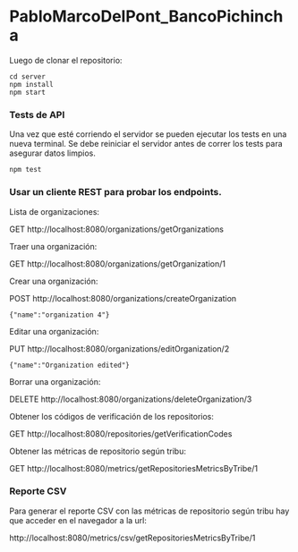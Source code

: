 # PabloMarcoDelPont_BancoPichincha

Luego de clonar el repositorio:
```
cd server
npm install
npm start
```

### Tests de API

Una vez que esté corriendo el servidor se pueden ejecutar los tests en una nueva terminal.
Se debe reiniciar el servidor antes de correr los tests para asegurar datos limpios.

```npm test```

### Usar un cliente REST para probar los endpoints.

Lista de organizaciones:

GET http://localhost:8080/organizations/getOrganizations

Traer una organización:

GET http://localhost:8080/organizations/getOrganization/1

Crear una organización:

POST http://localhost:8080/organizations/createOrganization

```{"name":"organization 4"}```

Editar una organización:

PUT http://localhost:8080/organizations/editOrganization/2

```{"name":"Organization edited"}```

Borrar una organización:

DELETE http://localhost:8080/organizations/deleteOrganization/3

Obtener los códigos de verificación de los repositorios:

GET http://localhost:8080/repositories/getVerificationCodes

Obtener las métricas de repositorio según tribu:

GET http://localhost:8080/metrics/getRepositoriesMetricsByTribe/1

### Reporte CSV

Para generar el reporte CSV con las métricas de repositorio según tribu hay que acceder en el navegador a la url:

http://localhost:8080/metrics/csv/getRepositoriesMetricsByTribe/1
